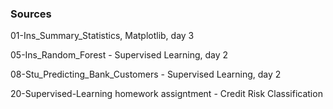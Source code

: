 ### Sources

01-Ins_Summary_Statistics, Matplotlib, day 3

05-Ins_Random_Forest - Supervised Learning, day 2

08-Stu_Predicting_Bank_Customers - Supervised Learning, day 2

20-Supervised-Learning homework assigntment - Credit Risk Classification